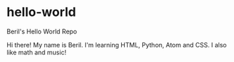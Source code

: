 # hello-world
Beril's Hello World Repo



Hi there! My name is Beril. I'm learning HTML, Python, Atom and CSS. 
I also like math and music!
